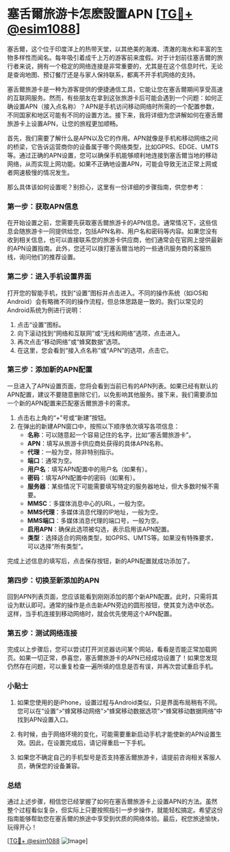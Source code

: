 # 塞舌爾旅游卡怎麽設置APN [[TG💪+ @esim1088](https://t.me/s/esim1088)]

塞舌爾，这个位于印度洋上的热带天堂，以其绝美的海滩、清澈的海水和丰富的生物多样性而闻名。每年吸引着成千上万的游客前来度假。对于计划前往塞舌爾的旅行者来说，拥有一个稳定的网络连接是非常重要的，尤其是在这个信息时代，无论是查询地图、预订餐厅还是与家人保持联系，都离不开手机网络的支持。

塞舌爾旅游卡是一种为游客提供的便捷通信工具，它能让您在塞舌爾期间享受高速的互联网服务。然而，有些朋友在拿到这张旅游卡后可能会遇到一个问题：如何正确设置APN（接入点名称）？APN是手机访问移动网络时所需的一个配置参数，不同国家和地区可能有不同的设置方法。接下来，我将详细为您讲解如何在塞舌爾旅游卡上设置APN，让您的旅程更加顺畅。

首先，我们需要了解什么是APN以及它的作用。APN就像是手机和移动网络之间的桥梁，它告诉运营商你的设备属于哪个网络类型，比如GPRS、EDGE、UMTS等。通过正确的APN设置，您可以确保手机能够顺利地连接到塞舌爾当地的移动网络，从而实现上网功能。如果不正确地设置APN，可能会导致无法正常上网或者网速极慢的情况发生。

那么具体该如何设置呢？别担心，这里有一份详细的步骤指南，供您参考：

### 第一步：获取APN信息

在开始设置之前，您需要先获取塞舌爾旅游卡的APN信息。通常情况下，这些信息会随旅游卡一同提供给您，包括APN名称、用户名和密码等内容。如果您没有收到相关信息，也可以直接联系您的旅游卡供应商，他们通常会在官网上提供最新的APN设置指南。此外，您还可以拨打塞舌爾当地的一些通讯服务商的客服热线，询问他们的推荐设置。

### 第二步：进入手机设置界面

打开您的智能手机，找到“设置”图标并点击进入。不同的操作系统（如iOS和Android）会有略微不同的操作流程，但总体思路是一致的。我们以常见的Android系统为例进行说明：

1. 点击“设置”图标。
2. 向下滚动找到“网络和互联网”或“无线和网络”选项，点击进入。
3. 再次点击“移动网络”或“蜂窝数据”选项。
4. 在这里，您会看到“接入点名称”或“APN”的选项，点击它。

### 第三步：添加新的APN配置

一旦进入了APN设置页面，您将会看到当前已有的APN列表。如果已经有默认的APN配置，建议不要随意删除它们，以免影响其他服务。接下来，我们需要添加一个新的APN配置来匹配塞舌爾旅游卡的需求。

1. 点击右上角的“+”号或“新建”按钮。
2. 在弹出的新建APN窗口中，按照以下顺序依次填写各项信息：
   - **名称**：可以随意起一个容易记住的名字，比如“塞舌爾旅游卡”。
   - **APN**：填写从旅游卡供应商处获得的具体APN名称。
   - **代理**：一般为空，除非特别指示。
   - **端口**：通常为空。
   - **用户名**：填写APN配置中的用户名（如果有）。
   - **密码**：填写APN配置中的密码（如果有）。
   - **服务器**：某些情况下可能需要填写特定的服务器地址，但大多数时候不需要。
   - **MMSC**：多媒体消息中心的URL，一般为空。
   - **MMS代理**：多媒体消息代理的IP地址，一般为空。
   - **MMS端口**：多媒体消息代理的端口号，一般为空。
   - **启用APN**：确保此选项被勾选，表示启用该APN配置。
   - **类型**：选择适合的网络类型，如GPRS、UMTS等。如果没有特殊要求，可以选择“所有类型”。

完成上述信息的填写后，点击保存按钮，新的APN配置就成功添加了。

### 第四步：切换至新添加的APN

回到APN列表页面，您应该能看到刚刚添加的那个新APN配置。此时，只需将其设为默认即可。通常的操作是点击新APN旁边的圆形按钮，使其变为选中状态。这样，当手机连接到移动网络时，就会优先使用这个APN配置。

### 第五步：测试网络连接

完成以上步骤后，您可以尝试打开浏览器访问某个网站，看看是否能正常加载网页。如果一切正常，恭喜您，塞舌爾旅游卡的APN已经成功设置了！如果您发现仍然存在问题，可以重复检查一遍所填的信息是否有误，并再次尝试重启手机。

### 小贴士

1. 如果您使用的是iPhone，设置过程与Android类似，只是界面布局稍有不同。您可以在“设置”>“蜂窝移动网络”>“蜂窝移动数据选项”>“蜂窝移动数据网络”中找到APN设置入口。
   
2. 有时候，由于网络环境的变化，可能需要重新启动手机才能使新的APN设置生效。因此，在设置完成后，请记得重启一下手机。

3. 如果您不确定自己的手机型号是否支持塞舌爾旅游卡，请提前咨询相关客服人员，确保您的设备兼容。

### 总结

通过上述步骤，相信您已经掌握了如何在塞舌爾旅游卡上设置APN的方法。虽然整个过程看似复杂，但实际上只要按照指引一步步操作，就能轻松搞定。希望这份指南能够帮助您在塞舌爾的旅途中享受到优质的网络体验。最后，祝您旅途愉快，玩得开心！

[[TG💪+ @esim1088](https://t.me/s/esim1088) ![Image](https://i.postimg.cc/4NQfJmqS/Snipaste-2025-05-13-00-14-12.png)]